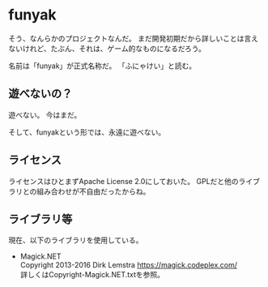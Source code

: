 # funyak
そう、なんらかのプロジェクトなんだ。
まだ開発初期だから詳しいことは言えないけれど、たぶん、それは、ゲーム的なものになるだろう。

名前は「funyak」が正式名称だ。
「ふにゃけい」と読む。

## 遊べないの？

遊べない。
今はまだ。

そして、funyakという形では、永遠に遊べない。

## ライセンス

ライセンスはひとまずApache License 2.0にしておいた。
GPLだと他のライブラリとの組み合わせが不自由だったからね。

## ライブラリ等

現在、以下のライブラリを使用している。

- Magick.NET  
  Copyright 2013-2016 Dirk Lemstra <https://magick.codeplex.com/>  
  詳しくはCopyright-Magick.NET.txtを参照。
